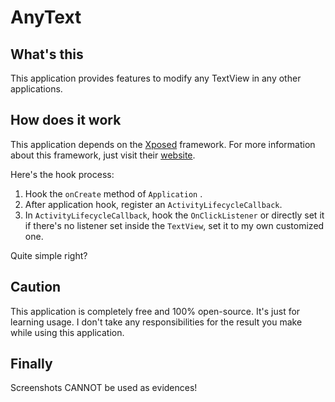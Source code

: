 # AnyText

## What's this

This application provides features to modify any TextView in any other applications.

## How does it work

This application depends on the [Xposed](https://github.com/rovo89/Xposed) framework. For more information about this framework, just visit their [website](https://api.xposed.info/).

Here's the hook process:

1. Hook the `onCreate` method of `Application` .
2. After application hook, register an `ActivityLifecycleCallback`.
3. In `ActivityLifecycleCallback`, hook the `OnClickListener` or directly set it if there's no listener set inside the `TextView`, set it to my own customized one.

Quite simple right?

## Caution

This application is completely free and 100% open-source. It's just for learning usage. I don't take any responsibilities for the result you make while using this application.

## Finally

Screenshots CANNOT be used as evidences!
